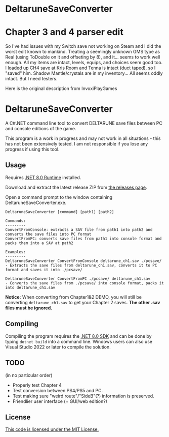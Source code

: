 # DeltaruneSaveConverter
# Chapter 3 and 4 parser edit

So I've had issues with my Switch save not working on Steam and I did the worst edit known to mankind. Treating a seemingly unknown GMS type as Real (using ToDouble on it and offseting by 8), and it... seems to work well enough.
All my items are intact, levels, equips, and choices seem good too. I loaded up CH4 save at Kris Room and Tenna is intact (duct taped), so I "saved" him. Shadow Mantle/crystals are in my inventory... All seems oddly intact. 
But I need testers.


Here is the original description from InvoxiPlayGames
# DeltaruneSaveConverter

A C#.NET command line tool to convert DELTARUNE save files between PC and console editions of the game.

This program is a work in progress and may not work in all situations - this has not been extensively tested. I am not responsible if you lose any progress if using this tool.

## Usage

Requires [.NET 8.0 Runtime](https://dotnet.microsoft.com/en-us/download/dotnet/8.0/runtime) installed.

Download and extract the latest release ZIP from [the releases page](https://github.com/InvoxiPlayGames/DeltaruneSaveConverter/releases).

Open a command prompt to the window containing DeltaruneSaveConverter.exe.

```
DeltaruneSaveConverter [command] [path1] [path2]

Commands:
---------
ConvertFromConsole: extracts a SAV file from path1 into path2 and converts the save files into PC format
ConvertFromPC: converts save files from path1 into console format and packs them into a SAV at path2

Examples:
---------
DeltaruneSaveConverter ConvertFromConsole deltarune_ch1.sav ./pcsave/
- Extracts the save files from deltarune_ch1.sav, converts it to PC format and saves it into ./pcsave/

DeltaruneSaveConverter ConvertFromPC ./pcsave/ deltarune_ch1.sav
- Converts the save files from ./pcsave/ into console format, packs it into deltarune_ch1.sav
```

**Notice:** When converting from Chapter1&2 DEMO, you will still be converting `deltarune_ch1.sav` to get your Chapter 2 saves. **The other .sav files must be ignored.**

## Compiling

Compiling the program requires the [.NET 8.0 SDK](https://dotnet.microsoft.com/download) and can be done by typing `dotnet build` into a command line. Windows users can also use Visual Studio 2022 or later to compile the solution.

## TODO

(in no particular order)

- Properly test Chapter 4
- Test conversion between PS4/PS5 and PC.
- Test making sure "weird route"/"SideB"(?) information is preserved.
- Friendlier user interface (+ GUI/web edition?)

## License

[This code is licensed under the MIT License.](https://github.com/InvoxiPlayGames/DeltaruneSaveConverter/blob/master/LICENSE)

